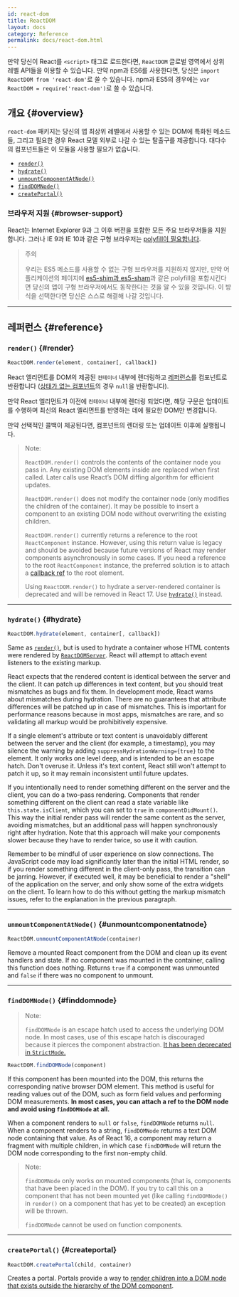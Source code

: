 ```yaml
---
id: react-dom
title: ReactDOM
layout: docs
category: Reference
permalink: docs/react-dom.html
---
```


만약 당신이 React를 `<script>` 태그로 로드한다면, `ReactDOM` 글로벌 영역에서 상위 레벨 API들을 이용할 수 있습니다. 만약 npm과 ES6를 사용한다면, 당신은 `import ReactDOM from 'react-dom'`로 쓸 수 있습니다. npm과 ES5의 경우에는 `var ReactDOM = require('react-dom')`로 쓸 수 있습니다.

## 개요 {#overview}

`react-dom` 패키지는 당신의 앱 최상위 레벨에서 사용할 수 있는 DOM에 특화된 메소드들, 그리고 필요한 경우 React 모델 외부로 나갈 수 있는 탈출구를 제공합니다. 대다수의 컴포넌트들은 이 모듈을 사용할 필요가 없습니다.

- [`render()`](#render)
- [`hydrate()`](#hydrate)
- [`unmountComponentAtNode()`](#unmountcomponentatnode)
- [`findDOMNode()`](#finddomnode)
- [`createPortal()`](#createportal)

### 브라우저 지원 {#browser-support}

React는 Internet Explorer 9과 그 이후 버전을 포함한 모든 주요 브라우저들을 지원합니다. 그러나 IE 9과 IE 10과 같은 구형 브라우저는 [polyfill이 필요합니다](/docs/javascript-environment-requirements.html).

> 주의
>
> 우리는 ES5 메소드를 사용할 수 없는 구형 브라우저를 지원하지 않지만, 만약 어플리케이션의 페이지에 [es5-shim과 es5-sham](https://github.com/es-shims/es5-shim)과 같은 polyfill을 포함시킨다면 당신의 앱이 구형 브라우저에서도 동작한다는 것을 알 수 있을 것입니다. 이 방식을 선택한다면 당신은 스스로 해결해 나갈 것입니다.

* * *

## 레퍼런스 {#reference}

### `render()` {#render}

```javascript
ReactDOM.render(element, container[, callback])
```

React 엘리먼트를 DOM의 제공된 `컨테이너` 내부에 렌더링하고 [레퍼런스](/docs/more-about-refs.html)를 컴포넌트로 반환합니다 ([상태가 없는 컴포넌트](/docs/components-and-props.html#functional-and-class-components)의 경우 `null`을 반환합니다).

만약 React 엘리먼트가 이전에 `컨테이너` 내부에 렌더링 되었다면, 해당 구문은 업데이트를 수행하며 최신의 React 엘리먼트를 반영하는 데에 필요한 DOM만 변경합니다.

만약 선택적인 콜백이 제공된다면, 컴포넌트의 렌더링 또는 업데이트 이후에 실행됩니다.

> Note:
>
> `ReactDOM.render()` controls the contents of the container node you pass in. Any existing DOM elements inside are replaced when first called. Later calls use React’s DOM diffing algorithm for efficient updates.
>
> `ReactDOM.render()` does not modify the container node (only modifies the children of the container). It may be possible to insert a component to an existing DOM node without overwriting the existing children.
>
> `ReactDOM.render()` currently returns a reference to the root `ReactComponent` instance. However, using this return value is legacy
> and should be avoided because future versions of React may render components asynchronously in some cases. If you need a reference to the root `ReactComponent` instance, the preferred solution is to attach a
> [callback ref](/docs/more-about-refs.html#the-ref-callback-attribute) to the root element.
>
> Using `ReactDOM.render()` to hydrate a server-rendered container is deprecated and will be removed in React 17. Use [`hydrate()`](#hydrate) instead.

* * *

### `hydrate()` {#hydrate}

```javascript
ReactDOM.hydrate(element, container[, callback])
```

Same as [`render()`](#render), but is used to hydrate a container whose HTML contents were rendered by [`ReactDOMServer`](/docs/react-dom-server.html). React will attempt to attach event listeners to the existing markup.

React expects that the rendered content is identical between the server and the client. It can patch up differences in text content, but you should treat mismatches as bugs and fix them. In development mode, React warns about mismatches during hydration. There are no guarantees that attribute differences will be patched up in case of mismatches. This is important for performance reasons because in most apps, mismatches are rare, and so validating all markup would be prohibitively expensive.

If a single element's attribute or text content is unavoidably different between the server and the client (for example, a timestamp), you may silence the warning by adding `suppressHydrationWarning={true}` to the element. It only works one level deep, and is intended to be an escape hatch. Don't overuse it. Unless it's text content, React still won't attempt to patch it up, so it may remain inconsistent until future updates.

If you intentionally need to render something different on the server and the client, you can do a two-pass rendering. Components that render something different on the client can read a state variable like `this.state.isClient`, which you can set to `true` in `componentDidMount()`. This way the initial render pass will render the same content as the server, avoiding mismatches, but an additional pass will happen synchronously right after hydration. Note that this approach will make your components slower because they have to render twice, so use it with caution.

Remember to be mindful of user experience on slow connections. The JavaScript code may load significantly later than the initial HTML render, so if you render something different in the client-only pass, the transition can be jarring. However, if executed well, it may be beneficial to render a "shell" of the application on the server, and only show some of the extra widgets on the client. To learn how to do this without getting the markup mismatch issues, refer to the explanation in the previous paragraph.

* * *

### `unmountComponentAtNode()` {#unmountcomponentatnode}

```javascript
ReactDOM.unmountComponentAtNode(container)
```

Remove a mounted React component from the DOM and clean up its event handlers and state. If no component was mounted in the container, calling this function does nothing. Returns `true` if a component was unmounted and `false` if there was no component to unmount.

* * *

### `findDOMNode()` {#finddomnode}

> Note:
>
> `findDOMNode` is an escape hatch used to access the underlying DOM node. In most cases, use of this escape hatch is discouraged because it pierces the component abstraction. [It has been deprecated in `StrictMode`.](/docs/strict-mode.html#warning-about-deprecated-finddomnode-usage)

```javascript
ReactDOM.findDOMNode(component)
```
If this component has been mounted into the DOM, this returns the corresponding native browser DOM element. This method is useful for reading values out of the DOM, such as form field values and performing DOM measurements. **In most cases, you can attach a ref to the DOM node and avoid using `findDOMNode` at all.**

When a component renders to `null` or `false`, `findDOMNode` returns `null`. When a component renders to a string, `findDOMNode` returns a text DOM node containing that value. As of React 16, a component may return a fragment with multiple children, in which case `findDOMNode` will return the DOM node corresponding to the first non-empty child.

> Note:
>
> `findDOMNode` only works on mounted components (that is, components that have been placed in the DOM). If you try to call this on a component that has not been mounted yet (like calling `findDOMNode()` in `render()` on a component that has yet to be created) an exception will be thrown.
>
> `findDOMNode` cannot be used on function components.

* * *

### `createPortal()` {#createportal}

```javascript
ReactDOM.createPortal(child, container)
```

Creates a portal. Portals provide a way to [render children into a DOM node that exists outside the hierarchy of the DOM component](/docs/portals.html).
